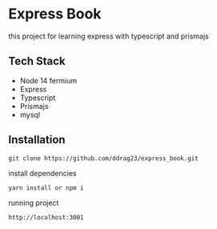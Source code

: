 <h1 center>Express Book</h1>
<p>this project for learning express with typescript and prismajs</p>

## Tech Stack

<ul>
    <li>Node 14 fermium</li>
    <li>Express</li>
    <li>Typescript</li>
    <li>Prismajs</li>
    <li>mysql</li>
</ul>

## Installation

```
git clone https://github.com/ddrag23/express_book.git
```

install dependencies

```
yarn install or npm i
```

running project

```
http://localhost:3001
```
